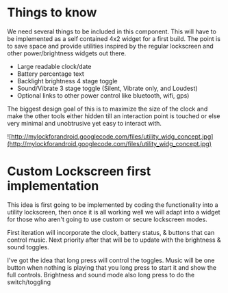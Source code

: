 # Things to know #

We need several things to be included in this component. This will have to be implemented as a self contained 4x2 widget for a first build. The point is to save space and provide utilities inspired by the regular lockscreen and other power/brightness widgets out there.

  * Large readable clock/date
  * Battery percentage text
  * Backlight brightness 4 stage toggle
  * Sound/Vibrate 3 stage toggle (Silent, Vibrate only, and Loudest)
  * Optional links to other power control like bluetooth, wifi, gps)


The biggest design goal of this is to maximize the size of the clock and make the other tools either hidden till an interaction point is touched or else very minimal and unobtrusive yet easy to interact with.

![http://mylockforandroid.googlecode.com/files/utility_widg_concept.jpg](http://mylockforandroid.googlecode.com/files/utility_widg_concept.jpg)


# Custom Lockscreen first implementation #

This idea is first going to be implemented by coding the functionality into a utility lockscreen, then once it is all working well we will adapt into a widget for those who aren't going to use custom or secure lockscreen modes.

First iteration will incorporate the clock, battery status, & buttons that can control music.
Next priority after that will be to update with the brightness & sound toggles.

I've got the idea that long press will control the toggles. Music will be one button when nothing is playing that you long press to start it and show the full controls. Brightness and sound mode also long press to do the switch/toggling